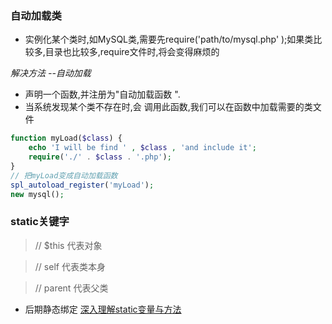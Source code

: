 ### 自动加载类

* 实例化某个类时,如MySQL类,需要先require('path/to/mysql.php' );如果类比较多,目录也比较多,require文件时,将会变得麻烦的

*解决方法 --自动加载*

* 声明一个函数,并注册为"自动加载函数 ".
* 当系统发现某个类不存在时,会 调用此函数,我们可以在函数中加载需要的类文件

```PHP
function myLoad($class) {
    echo 'I will be find ' , $class , 'and include it';
    require('./' . $class . '.php');
}
// 把myLoad变成自动加载函数
spl_autoload_register('myLoad');
new mysql();
```

### static关键字

> // $this   代表对象

> // self    代表类本身

> // parent  代表父类

* 后期静态绑定
[深入理解static变量与方法](http://php.net/manual/zh/language.oop5.static.php)
